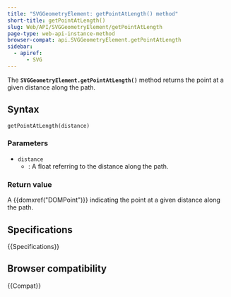 ```yaml
---
title: "SVGGeometryElement: getPointAtLength() method"
short-title: getPointAtLength()
slug: Web/API/SVGGeometryElement/getPointAtLength
page-type: web-api-instance-method
browser-compat: api.SVGGeometryElement.getPointAtLength
sidebar:
  - apiref:
      - SVG
---
```


The
**`SVGGeometryElement.getPointAtLength()`** method returns the
point at a given distance along the path.

## Syntax

```js-nolint
getPointAtLength(distance)
```

### Parameters

- `distance`
  - : A float referring to the distance along the path.

### Return value

A {{domxref("DOMPoint")}} indicating the point at a given distance along the path.

## Specifications

{{Specifications}}

## Browser compatibility

{{Compat}}
